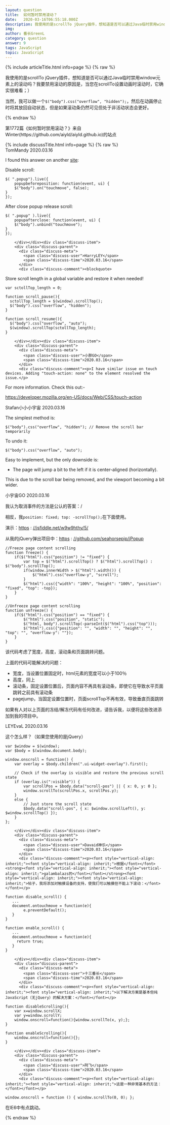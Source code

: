 ```yaml
---
layout: question
title:  如何暂时禁用滚动？
date:   2020-03-16T06:55:18.000Z
description: 我使用的是scrollTo jQuery插件，想知道是否可以通过Java临时禁用window元素上的滚动吗？我要禁用滚动的原因是，当您在scrollTo设...
img: 
author: 番长GreenL
category: question
answer: 9
tags: JavaScript
topic: JavaScript
---
```

<div class="article-root">
  <div class="article">
    {% include articleTitle.html info=page %}
    {% raw %}
    <div class="article-content"><p><font style="vertical-align: inherit;"><font style="vertical-align: inherit;">我使用的是scrollTo jQuery插件，想知道是否可以通过Java临时禁用window元素上的滚动吗？</font><font style="vertical-align: inherit;">我要禁用滚动的原因是，当您在scrollTo设置动画时滚动时，它确实很难看；）</font></font></p>

<p><font style="vertical-align: inherit;"><font style="vertical-align: inherit;">当然，我可以做一个</font></font><code>$("body").css("overflow", "hidden");</code><font style="vertical-align: inherit;"><font style="vertical-align: inherit;">，然后在动画停止时将其放回自动状态，但是如果滚动条仍然可见但处于非活动状态会更好。</font></font></p></div>
    {% endraw %}
  </div>
  <p class="winter_mark">第1772篇《如何暂时禁用滚动？》来自Winter(https://github.com/aiyld/aiyld.github.io)的站点</p>
  <div class="discuss-wrapper">
    {% include discussTitle.html info=page %}
    {% raw %}
    <div class="discuss-item">
        <div class="discuss-parent">
          <div class="discuss-meta">
            <span class="discuss-user">TomMandy</span>
            <span class="discuss-time">2020.03.16</span>
          </div>
          <div class="discuss-comment"><p>I found this answer on another <a href="http://phonegapcmsworld.blogspot.com/2013/02/disable-page-scroll-on-jquerymobile.html" rel="nofollow">site</a>:</p>

<p>Disable scroll:</p>

<pre><code>$( ".popup").live({<font></font>
    popupbeforeposition: function(event, ui) {<font></font>
    $("body").on("touchmove", false);<font></font>
}<font></font>
});<font></font>
</code></pre>

<p>After close popup release scroll:</p>

<pre><code>$( ".popup" ).live({<font></font>
    popupafterclose: function(event, ui) {<font></font>
    $("body").unbind("touchmove");<font></font>
}<font></font>
});<font></font>
</code></pre></div>
        </div></div><div class="discuss-item">
        <div class="discuss-parent">
          <div class="discuss-meta">
            <span class="discuss-user">HarryLEY</span>
            <span class="discuss-time">2020.03.16</span>
          </div>
          <div class="discuss-comment"><blockquote>
  <p>Store scroll length in a global variable and restore it when needed!</p>
</blockquote>

<pre><code>var sctollTop_length = 0;<font></font>
<font></font>
function scroll_pause(){<font></font>
  sctollTop_length = $(window).scrollTop();<font></font>
  $("body").css("overflow", "hidden");<font></font>
}<font></font>
<font></font>
function scroll_resume(){<font></font>
  $("body").css("overflow", "auto");<font></font>
  $(window).scrollTop(sctollTop_length);<font></font>
}<font></font>
</code></pre></div>
        </div></div><div class="discuss-item">
        <div class="discuss-parent">
          <div class="discuss-meta">
            <span class="discuss-user">小胖GO</span>
            <span class="discuss-time">2020.03.16</span>
          </div>
          <div class="discuss-comment"><p>I have similar issue on touch devices. Adding "touch-action: none" to the element resolved the issue.</p>

<p>For more information. Check this out:-</p>

<p><a href="https://developer.mozilla.org/en-US/docs/Web/CSS/touch-action" rel="nofollow noreferrer">https://developer.mozilla.org/en-US/docs/Web/CSS/touch-action</a></p></div>
        </div></div><div class="discuss-item">
        <div class="discuss-parent">
          <div class="discuss-meta">
            <span class="discuss-user">Stafan小小小宇宙</span>
            <span class="discuss-time">2020.03.16</span>
          </div>
          <div class="discuss-comment"><p>The simplest method is:</p>

<pre><code>$("body").css("overflow", "hidden"); // Remove the scroll bar temporarily
</code></pre>

<p>To undo it:</p>

<pre><code>$("body").css("overflow", "auto");
</code></pre>

<p>Easy to implement, but the only downside is:</p>

<ul>
<li>The page will jump a bit to the left if it is center-aligned (horizontally).</li>
</ul>

<p>This is due to the scroll bar being removed, and the viewport becoming a bit wider.</p></div>
        </div></div><div class="discuss-item">
        <div class="discuss-parent">
          <div class="discuss-meta">
            <span class="discuss-user">小宇宙GO</span>
            <span class="discuss-time">2020.03.16</span>
          </div>
          <div class="discuss-comment"><p><font style="vertical-align: inherit;"><font style="vertical-align: inherit;">我认为取消事件的方法是公认的答案：/</font></font></p>

<p><font style="vertical-align: inherit;"><font style="vertical-align: inherit;">相反，我</font></font><code>position: fixed; top: -scrollTop();</code><font style="vertical-align: inherit;"><font style="vertical-align: inherit;">在下面</font><font style="vertical-align: inherit;">使用</font><font style="vertical-align: inherit;">。</font></font></p>

<p><font style="vertical-align: inherit;"><font style="vertical-align: inherit;">演示：</font><a href="https://jsfiddle.net/w9w9hthy/5/" rel="nofollow noreferrer"><font style="vertical-align: inherit;">https</font></a><font style="vertical-align: inherit;"> : </font></font><a href="https://jsfiddle.net/w9w9hthy/5/" rel="nofollow noreferrer"><font style="vertical-align: inherit;"><font style="vertical-align: inherit;">//jsfiddle.net/w9w9hthy/5/</font></font></a></p>

<p><font style="vertical-align: inherit;"><font style="vertical-align: inherit;">从我的jQuery弹出项目中：</font><a href="https://github.com/seahorsepip/jPopup" rel="nofollow noreferrer"><font style="vertical-align: inherit;">https</font></a><font style="vertical-align: inherit;"> : </font></font><a href="https://github.com/seahorsepip/jPopup" rel="nofollow noreferrer"><font style="vertical-align: inherit;"><font style="vertical-align: inherit;">//github.com/seahorsepip/jPopup</font></font></a></p>

<pre><code>//Freeze page content scrolling<font></font>
function freeze() {<font></font>
    if($("html").css("position") != "fixed") {<font></font>
        var top = $("html").scrollTop() ? $("html").scrollTop() : $("body").scrollTop();<font></font>
        if(window.innerWidth &gt; $("html").width()) {<font></font>
            $("html").css("overflow-y", "scroll");<font></font>
        }<font></font>
        $("html").css({"width": "100%", "height": "100%", "position": "fixed", "top": -top});<font></font>
    }<font></font>
}<font></font>
<font></font>
//Unfreeze page content scrolling<font></font>
function unfreeze() {<font></font>
    if($("html").css("position") == "fixed") {<font></font>
        $("html").css("position", "static");<font></font>
        $("html, body").scrollTop(-parseInt($("html").css("top")));<font></font>
        $("html").css({"position": "", "width": "", "height": "", "top": "", "overflow-y": ""});<font></font>
    }<font></font>
}<font></font>
</code></pre>

<p><font style="vertical-align: inherit;"><font style="vertical-align: inherit;">该代码考虑了宽度，高度，滚动条和页面跳转问题。</font></font></p>

<p><font style="vertical-align: inherit;"><font style="vertical-align: inherit;">上面的代码可能解决的问题：</font></font></p>

<ul>
<li><font style="vertical-align: inherit;"><font style="vertical-align: inherit;">宽度，当设置位置固定时，html元素的宽度可以小于100％</font></font></li>
<li><font style="vertical-align: inherit;"><font style="vertical-align: inherit;">高度，同上</font></font></li>
<li><font style="vertical-align: inherit;"><font style="vertical-align: inherit;">滚动条，固定设置位置后，页面内容不再具有滚动条，即使它在导致水平页面跳转之前具有滚动条</font></font></li>
<li><font style="vertical-align: inherit;"><font style="vertical-align: inherit;">pagejump，当固定设置位置时，页面scrollTop不再有效，导致垂直页面跳转</font></font></li>
</ul>

<p><font style="vertical-align: inherit;"><font style="vertical-align: inherit;">如果有人对以上页面的冻结/解冻代码有任何改进，请告诉我，以便将这些改进添加到我的项目中。</font></font></p></div>
        </div></div><div class="discuss-item">
        <div class="discuss-parent">
          <div class="discuss-meta">
            <span class="discuss-user">LEYEvaL</span>
            <span class="discuss-time">2020.03.16</span>
          </div>
          <div class="discuss-comment"><p><font style="vertical-align: inherit;"><font style="vertical-align: inherit;">这个怎么样？</font><font style="vertical-align: inherit;">（如果您使用的是jQuery）</font></font></p>

<pre><code>var $window = $(window);<font></font>
var $body = $(window.document.body);<font></font>
<font></font>
window.onscroll = function() {<font></font>
    var overlay = $body.children(".ui-widget-overlay").first();<font></font>
<font></font>
    // Check if the overlay is visible and restore the previous scroll state<font></font>
    if (overlay.is(":visible")) {<font></font>
        var scrollPos = $body.data("scroll-pos") || { x: 0, y: 0 };<font></font>
        window.scrollTo(scrollPos.x, scrollPos.y);<font></font>
    }<font></font>
    else {<font></font>
        // Just store the scroll state<font></font>
        $body.data("scroll-pos", { x: $window.scrollLeft(), y: $window.scrollTop() });<font></font>
    }<font></font>
};<font></font>
</code></pre></div>
        </div></div><div class="discuss-item">
        <div class="discuss-parent">
          <div class="discuss-meta">
            <span class="discuss-user">Davaid神乐</span>
            <span class="discuss-time">2020.03.16</span>
          </div>
          <div class="discuss-comment"><p><font style="vertical-align: inherit;"><font style="vertical-align: inherit;">根据</font></font><strong><font style="vertical-align: inherit;"><font style="vertical-align: inherit;">galambalazs的</font></font></strong><font style="vertical-align: inherit;"><font style="vertical-align: inherit;">帖子，我将添加对触摸设备的支持，使我们可以触摸但不能上下滚动：</font></font></p>

<pre><code>function disable_scroll() {<font></font>
   ...<font></font>
   document.ontouchmove = function(e){ <font></font>
        e.preventDefault(); <font></font>
   }<font></font>
}<font></font>
<font></font>
function enable_scroll() {<font></font>
   ...<font></font>
   document.ontouchmove = function(e){ <font></font>
     return true; <font></font>
   }<font></font>
}<font></font>
</code></pre></div>
        </div></div><div class="discuss-item">
        <div class="discuss-parent">
          <div class="discuss-meta">
            <span class="discuss-user">十三番长</span>
            <span class="discuss-time">2020.03.16</span>
          </div>
          <div class="discuss-comment"><p><font style="vertical-align: inherit;"><font style="vertical-align: inherit;">以下解决方案是基本但纯JavaScript（无jQuery）的解决方案：</font></font></p>

<pre><code>function disableScrolling(){<font></font>
    var x=window.scrollX;<font></font>
    var y=window.scrollY;<font></font>
    window.onscroll=function(){window.scrollTo(x, y);};<font></font>
}<font></font>
<font></font>
function enableScrolling(){<font></font>
    window.onscroll=function(){};<font></font>
}<font></font>
</code></pre></div>
        </div></div><div class="discuss-item">
        <div class="discuss-parent">
          <div class="discuss-meta">
            <span class="discuss-user">阿飞</span>
            <span class="discuss-time">2020.03.16</span>
          </div>
          <div class="discuss-comment"><p><font style="vertical-align: inherit;"><font style="vertical-align: inherit;">这是一种非常基本的方法：</font></font></p>

<pre><code>window.onscroll = function () { window.scrollTo(0, 0); };
</code></pre>

<p><font style="vertical-align: inherit;"><font style="vertical-align: inherit;">在IE6中有点跳动。</font></font></p></div>
        </div></div>
    {% endraw %}
  </div>
<div>
